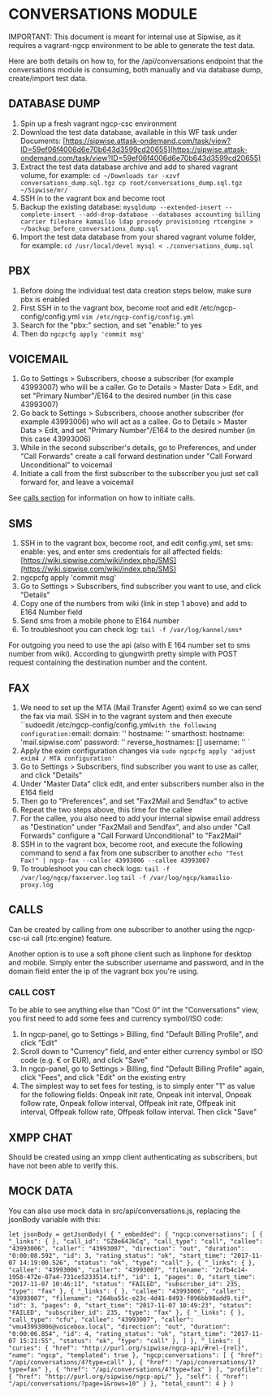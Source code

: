 
# CONVERSATIONS MODULE

IMPORTANT: This document is meant for internal use at Sipwise, as it requires a vagrant-ngcp environment to be able to generate the test data.

Here are both details on how to, for the /api/conversations endpoint that the conversations module is consuming, both manually and via database dump, create/import test data.

## DATABASE DUMP

1. Spin up a fresh vagrant ngcp-csc environment
1. Download the test data database, available in this WF task under Documents:
[https://sipwise.attask-ondemand.com/task/view?ID=59ef06f4006d6e70b643d3599cd20655](https://sipwise.attask-ondemand.com/task/view?ID=59ef06f4006d6e70b643d3599cd20655)
1. Extract the test data database archive and add to shared vagrant volume, for example:
`
cd ~/Downloads
tar -xzvf conversations_dump.sql.tgz
cp root/conversations_dump.sql.tgz ~/Sipwise/mr/
`
1. SSH in to the vagrant box and become root
1. Backup the existing database:
`mysqldump --extended-insert --complete-insert --add-drop-database --databases accounting billing carrier fileshare kamailio ldap prosody provisioning rtcengine > ~/backup_before_conversations_dump.sql`
1. Import the test data database from your shared vagrant volume folder, for example:
`
cd /usr/local/devel
mysql < ./conversations_dump.sql
`

## PBX

1. Before doing the individual test data creation steps below, make sure pbx is enabled
1. First SSH in to the vagrant box, become root and edit /etc/ngcp-config/config.yml
`vim /etc/ngcp-config/config.yml`
1. Search for the "pbx:" section, and set "enable:" to yes
1. Then do `ngcpcfg apply 'commit msg'`

## VOICEMAIL

1. Go to Settings > Subscribers, choose a subscriber (for example 43993007) who will be a caller. Go to Details > Master Data > Edit, and set "Primary Number"/E164 to the desired number (in this case 43993007)
1. Go back to Settings > Subscribers, choose another subscriber (for example 43993006) who will act as a callee. Go to Details > Master Data > Edit, and set "Primary Number"/E164 to the desired number (in this case 43993006)
1. While in the second subscriber's details, go to Preferences, and under "Call Forwards" create a call forward destination under "Call Forward Unconditional" to voicemail
1. Initiate a call from the first subscriber to the subscriber you just set call forward for, and leave a voicemail

See [calls section](#calls) for information on how to initiate calls.

## SMS

1. SSH in to the vagrant box, become root, and edit config.yml, set sms: enable: yes, and enter sms credentials for all affected fields:
[https://wiki.sipwise.com/wiki/index.php/SMS](https://wiki.sipwise.com/wiki/index.php/SMS)
1. ngcpcfg apply 'commit msg'
1. Go to Settings > Subscribers, find subscriber you want to use, and click "Details"
1. Copy one of the numbers from wiki (link in step 1 above) and add to E164 Number field
1. Send sms from a mobile phone to E164 number
1. To troubleshoot you can check log:
`tail -f /var/log/kannel/sms*`

For outgoing you need to use the api (also with E 164 number set to sms number from wiki). According to gjungwirth pretty simple with POST request containing the destination number and the content. 

## FAX
1. We need to set up the MTA (Mail Transfer Agent) exim4 so we can send the fax via mail. SSH in to the vagrant system and then execute ``sudoedit /etc/ngcp-config/config.yml` with the following configuration:
`email:
  domain: ''
  hostname: ''
  smarthost:
    hostname: 'mail.sipwise.com'
    password: ''
    reverse_hostnames: []
    username: ''
`
1. Apply the exim configuration changes via `sudo ngcpcfg apply 'adjust exim4 / MTA configuration'`
1. Go to Settings > Subscribers, find subscriber you want to use as caller, and click "Details"
1. Under "Master Data" click edit, and enter subscribers number also in the E164 field
1. Then go to "Preferences", and set "Fax2Mail and Sendfax" to active
1. Repeat the two steps above, this time for the callee
1. For the callee, you also need to add your internal sipwise email address as "Destination" under "Fax2Mail and Sendfax", and also under "Call Forwards" configure a "Call Forward Unconditional" to "Fax2Mail"
1. SSH in to the vagrant box, become root, and execute the following command to send a fax from one subscriber to another
`echo "Test Fax!" | ngcp-fax --caller 43993006 --callee 43993007`
1. To troubleshoot you can check logs:
`tail -f /var/log/ngcp/faxserver.log`
`tail -f /var/log/ngcp/kamailio-proxy.log`

## CALLS

Can be created by calling from one subscriber to another using the ngcp-csc-ui call (rtc:engine) feature.

Another option is to use a soft phone client such as linphone for desktop and mobile. Simply enter the subscriber username and password, and in the domain field enter the ip of the vagrant box you're using.

### CALL COST

To be able to see anything else than "Cost 0" int the "Conversations" view, you first need to add some fees and currency symbol/ISO code:

1. In ngcp-panel, go to Settings > Billing, find "Default Billing Profile", and click "Edit"
1. Scroll down to "Currency" field, and enter either currency symbol or ISO code (e.g. € or EUR), and click "Save"
1. In ngcp-panel, go to Settings > Billing, find "Default Billing Profile" again, click "Fees", and click "Edit" on the existing entry
1. The simplest way to set fees for testing, is to simply enter "1" as value for the following fields: Onpeak init rate, Onpeak init interval, Onpeak follow rate, Onpeak follow interval, Offpeak init rate, Offpeak init interval, Offpeak follow rate, Offpeak follow interval. Then click "Save"

## XMPP CHAT

Should be created using an xmpp client authenticating as subscribers, but have not been able to verify this.

## MOCK DATA

You can also use mock data in src/api/conversations.js, replacing the jsonBody variable with this:

`
let jsonBody = getJsonBody(
    {
      "_embedded": {
        "ngcp:conversations": [
          {
            "_links": {
            },
            "call_id": "SZ8e64JkCq",
            "call_type": "call",
            "callee": "43993006",
            "caller": "43993007",
            "direction": "out",
            "duration": "0:00:08.592",
            "id": 3,
            "rating_status": "ok",
            "start_time": "2017-11-07 14:19:00.526",
            "status": "ok",
            "type": "call"
          },
          {
            "_links": {
            },
            "callee": "43993006",
            "caller": "43993007",
            "filename": "2cfb4c14-1958-472e-87a4-731ce5233514.tif",
            "id": 1,
            "pages": 0,
            "start_time": "2017-11-07 10:46:11",
            "status": "FAILED",
            "subscriber_id": 235,
            "type": "fax"
          },
          {
            "_links": {
            },
            "callee": "43993006",
            "caller": "43993007",
            "filename": "264ba55c-e23c-4d41-8493-f096bb98add9.tif",
            "id": 3,
            "pages": 0,
            "start_time": "2017-11-07 10:49:23",
            "status": "FAILED",
            "subscriber_id": 235,
            "type": "fax"
          },
          {
            "_links": {
            },
            "call_type": "cfu",
            "callee": "43993007",
            "caller": "vmu43993006@voicebox.local",
            "direction": "out",
            "duration": "0:00:06.854",
            "id": 4,
            "rating_status": "ok",
            "start_time": "2017-11-07 15:21:55",
            "status": "ok",
            "type": "call"
          },
        ]
      },
      "_links": {
        "curies": {
          "href": "http://purl.org/sipwise/ngcp-api/#rel-{rel}",
          "name": "ngcp",
          "templated": true
        },
        "ngcp:conversations": [
          {
            "href": "/api/conversations/4?type=call"
          },
          {
            "href": "/api/conversations/1?type=fax"
          },
          {
            "href": "/api/conversations/4?type=fax"
          }
        ],
        "profile": {
          "href": "http://purl.org/sipwise/ngcp-api/"
        },
        "self": {
          "href": "/api/conversations/?page=1&rows=10"
        }
      },
      "total_count": 4
    }
)
`

